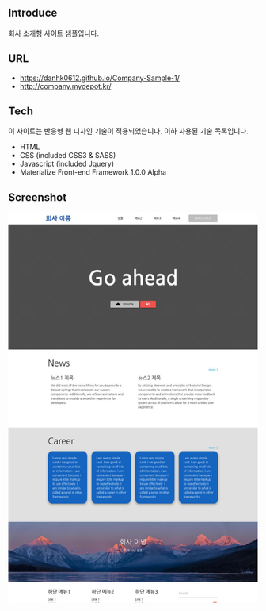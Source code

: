 ## Introduce

회사 소개형 사이트 샘플입니다.

## URL

- https://danhk0612.github.io/Company-Sample-1/
- http://company.mydepot.kr/

## Tech

이 사이트는 반응형 웹 디자인 기술이 적용되었습니다.
이하 사용된 기술 목록입니다.

- HTML
- CSS (included CSS3 & SASS)
- Javascript (included Jquery)
- Materialize Front-end Framework 1.0.0 Alpha

## Screenshot

![스크린샷](https://github.com/danhk0612/Company-Sample-1/raw/master/img/sample1.jpg) 